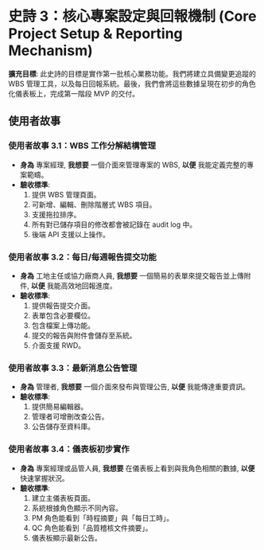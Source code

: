 # 史詩 3：核心專案設定與回報機制 (Core Project Setup & Reporting Mechanism)

**擴充目標**: 此史詩的目標是實作第一批核心業務功能。我們將建立具備變更追蹤的 WBS 管理工具，以及每日回報系統。最後，我們會將這些數據呈現在初步的角色化儀表板上，完成第一階段 MVP 的交付。

## 使用者故事

### 使用者故事 3.1：WBS 工作分解結構管理
* **身為** 專案經理, **我想要** 一個介面來管理專案的 WBS, **以便** 我能定義完整的專案範疇。
* **驗收標準**: 
  1. 提供 WBS 管理頁面。 
  2. 可新增、編輯、刪除階層式 WBS 項目。 
  3. 支援拖拉排序。 
  4. 所有對已儲存項目的修改都會被記錄在 audit log 中。 
  5. 後端 API 支援以上操作。

### 使用者故事 3.2：每日/每週報告提交功能
* **身為** 工地主任或協力廠商人員, **我想要** 一個簡易的表單來提交報告並上傳附件, **以便** 我能高效地回報進度。
* **驗收標準**: 
  1. 提供報告提交介面。 
  2. 表單包含必要欄位。 
  3. 包含檔案上傳功能。 
  4. 提交的報告與附件會儲存至系統。 
  5. 介面支援 RWD。

### 使用者故事 3.3：最新消息公告管理
* **身為** 管理者, **我想要** 一個介面來發布與管理公告, **以便** 我能傳達重要資訊。
* **驗收標準**: 
  1. 提供簡易編輯器。 
  2. 管理者可增刪改查公告。 
  3. 公告儲存至資料庫。

### 使用者故事 3.4：儀表板初步實作
* **身為** 專案經理或品管人員, **我想要** 在儀表板上看到與我角色相關的數據, **以便** 快速掌握狀況。
* **驗收標準**: 
  1. 建立主儀表板頁面。 
  2. 系統根據角色顯示不同內容。 
  3. PM 角色能看到「時程摘要」與「每日工時」。 
  4. QC 角色能看到「品質稽核文件摘要」。 
  5. 儀表板顯示最新公告。